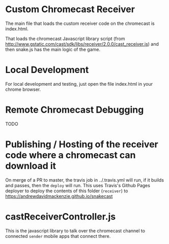 Custom Chromecast Receiver
=

The main file that loads the custom receiver code on the chromecast is index.html.

That loads the chromecast Javascript library script 
(from http://www.gstatic.com/cast/sdk/libs/receiver/2.0.0/cast_receiver.js)
and then snake.js has the main logic of the game.

Local Development
==
For local development and testing, just open the file index.html in your chrome browser.

Remote Chromecast Debugging
==
TODO

Publishing / Hosting of the receiver code where a chromecast can download it
==
On merge of a PR to master, the travis job in ../.travis.yml will run, if it builds and 
passes, then the `deploy` will run. This uses Travis's Github Pages deployer to deploy
the contents of this folder (`receiver`) to https://andrewdavidmackenzie.github.io/snakecast

castReceiverController.js
==
This is the javascript library to talk over the chromecast channel to connected `sender` mobile apps
that connect there.
